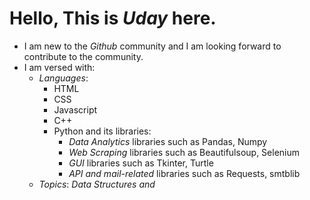 # Hello, This is _Uday_ here.
- I am new to the _Github_ community and I am looking forward to contribute to the community.
- I am versed with:
  - _Languages_:
    - HTML
    - CSS
    - Javascript
    - C++
    - Python and its libraries:
      - _Data Analytics_ libraries  such as Pandas, Numpy
      - _Web Scraping_ libraries such as Beautifulsoup, Selenium
      - _GUI_ libraries such as Tkinter, Turtle
      - _API and mail-related_ libraries such as Requests, smtblib
  - _Topics_: _Data Structures and_
